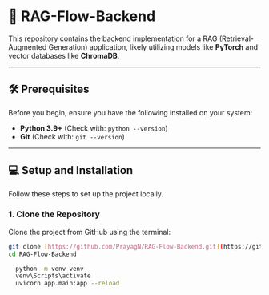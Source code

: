 # 🧠 RAG-Flow-Backend

This repository contains the backend implementation for a RAG (Retrieval-Augmented Generation) application, likely utilizing models like **PyTorch** and vector databases like **ChromaDB**.

---

## 🛠️ Prerequisites

Before you begin, ensure you have the following installed on your system:

* **Python 3.9+** (Check with: `python --version`)
* **Git** (Check with: `git --version`)

---

## 💻 Setup and Installation

Follow these steps to set up the project locally.

### 1. Clone the Repository

Clone the project from GitHub using the terminal:

```bash
git clone [https://github.com/PrayagN/RAG-Flow-Backend.git](https://github.com/PrayagN/RAG-Flow-Backend.git)
cd RAG-Flow-Backend

  python -m venv venv
  venv\Scripts\activate
  uvicorn app.main:app --reload
